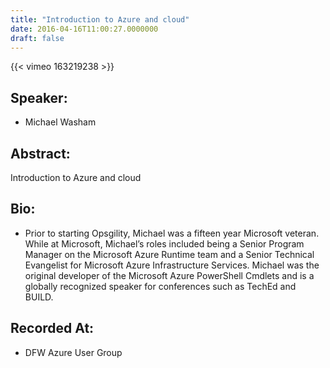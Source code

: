 ```yaml
---
title: "Introduction to Azure and cloud"
date: 2016-04-16T11:00:27.0000000
draft: false
---
```


{{< vimeo 163219238 >}}

## Speaker:

 - Michael Washam

## Abstract:

<p>Introduction to Azure and cloud</p>

## Bio:

 - <p>Prior to starting Opsgility, Michael was a fifteen year Microsoft veteran. While at Microsoft, Michael’s roles included being a Senior Program Manager on the Microsoft Azure Runtime team and a Senior Technical Evangelist for Microsoft Azure Infrastructure Services. Michael was the original developer of the Microsoft Azure PowerShell Cmdlets and is a globally recognized speaker for conferences such as TechEd and BUILD.</p>

## Recorded At:

 - DFW Azure User Group


